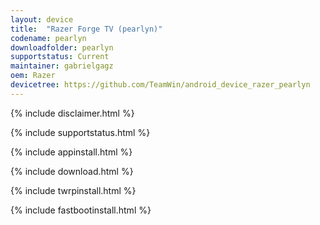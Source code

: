 ```yaml
---
layout: device
title:  "Razer Forge TV (pearlyn)"
codename: pearlyn
downloadfolder: pearlyn
supportstatus: Current
maintainer: gabrielgagz
oem: Razer
devicetree: https://github.com/TeamWin/android_device_razer_pearlyn
---
```


{% include disclaimer.html %}

{% include supportstatus.html %}

{% include appinstall.html %}

{% include download.html %}

{% include twrpinstall.html %}

{% include fastbootinstall.html %}
